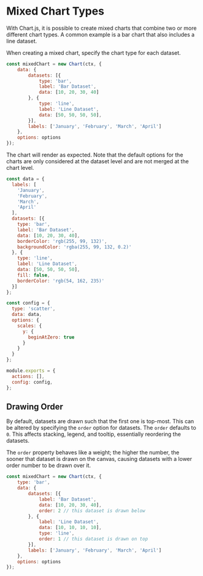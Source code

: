# Mixed Chart Types

With Chart.js, it is possible to create mixed charts that combine two or more different chart types. A common example is a bar chart that also includes a line dataset.

When creating a mixed chart, specify the chart type for each dataset.

```javascript
const mixedChart = new Chart(ctx, {
    data: {
        datasets: [{
            type: 'bar',
            label: 'Bar Dataset',
            data: [10, 20, 30, 40]
        }, {
            type: 'line',
            label: 'Line Dataset',
            data: [50, 50, 50, 50],
        }],
        labels: ['January', 'February', 'March', 'April']
    },
    options: options
});
```

The chart will render as expected. Note that the default options for the charts are only considered at the dataset level and are not merged at the chart level.

```javascript
const data = {
  labels: [
    'January',
    'February',
    'March',
    'April'
  ],
  datasets: [{
    type: 'bar',
    label: 'Bar Dataset',
    data: [10, 20, 30, 40],
    borderColor: 'rgb(255, 99, 132)',
    backgroundColor: 'rgba(255, 99, 132, 0.2)'
  }, {
    type: 'line',
    label: 'Line Dataset',
    data: [50, 50, 50, 50],
    fill: false,
    borderColor: 'rgb(54, 162, 235)'
  }]
};

const config = {
  type: 'scatter',
  data: data,
  options: {
    scales: {
      y: {
        beginAtZero: true
      }
    }
  }
};

module.exports = {
  actions: [],
  config: config,
};
```

## Drawing Order

By default, datasets are drawn such that the first one is top-most. This can be altered by specifying the `order` option for datasets. The `order` defaults to `0`. This affects stacking, legend, and tooltip, essentially reordering the datasets.

The `order` property behaves like a weight; the higher the number, the sooner that dataset is drawn on the canvas, causing datasets with a lower order number to be drawn over it.

```javascript
const mixedChart = new Chart(ctx, {
    type: 'bar',
    data: {
        datasets: [{
            label: 'Bar Dataset',
            data: [10, 20, 30, 40],
            order: 2 // this dataset is drawn below
        }, {
            label: 'Line Dataset',
            data: [10, 10, 10, 10],
            type: 'line',
            order: 1 // this dataset is drawn on top
        }],
        labels: ['January', 'February', 'March', 'April']
    },
    options: options
});
```